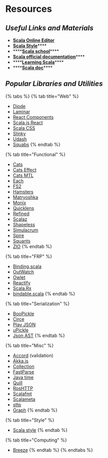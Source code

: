# Resources

## *Useful Links and Materials*

- [**Scala Online Editor**](https://scalafiddle.io/)
- [**Scala Style**](http://docs.scala-lang.org/style/)\*\*\*\*
- \*\*\*\*[**Scala school**](http://twitter.github.io/scala_school/)\*\*\*\*
- [**Scala official documentation**](https://docs.scala-lang.org/)\*\*\*\*
- \*\*\*\*[**Learning Scala**](http://matt.might.net/articles/learning-scala-in-small-bites/)\*\*\*\*
- \*\*\*\*[**Scala doc**](https://docs.scala-lang.org/)\*\*\*\*

## *Popular Libraries and Utilities*

{% tabs %} {% tab title="Web" %}

- [Diode](https://diode.suzaku.io/)
- [Laminar](https://github.com/raquo/Laminar)
- [React Components](https://github.com/chandu0101/scalajs-react-components)
- [Scala.js React](https://github.com/japgolly/scalajs-react)
- [Scala CSS](https://japgolly.github.io/scalacss/book/)
- [Slinky](https://slinky.dev/)
- [Udash](https://udash.io/)
- [Squabs](https://github.com/paypal/squbs) {% endtab %}

{% tab title="Functional" %}

- [Cats](https://typelevel.org/cats/)
- [Cats Effect](https://github.com/typelevel/cats-effect)
- [Cats MTL](https://github.com/typelevel/cats-mtl)
- [Each](https://github.com/ThoughtWorksInc/each)
- [FS2](https://github.com/typelevel/fs2)
- [Hamsters](https://github.com/scala-hamsters/hamsters)
- [Matryoshka](https://github.com/precog/matryoshka)
- [Monix](https://monix.io/)
- [Quicklens](https://github.com/softwaremill/quicklens)
- [Refined](https://github.com/fthomas/refined)
- [Scalaz](https://github.com/scalaz/scalaz)
- [Shapeless](https://github.com/milessabin/shapeless)
- [Simulacrum](https://github.com/typelevel/simulacrum)
- [Spire](https://github.com/typelevel/spire)
- [Squants](http://www.squants.com/)
- [ZIO](https://zio.dev/) {% endtab %}

{% tab title="FRP" %}

- [Binding.scala](https://github.com/ThoughtWorksInc/Binding.scala)
- [OutWatch](https://outwatch.github.io/?lang=scala)
- [Owlet](https://oyanglul.us/owlet/)
- [Reactify](https://github.com/outr/reactify)
- [Scala.Rx](https://github.com/lihaoyi/scala.rx)
- [bindable.scala](https://github.com/ThoughtWorksInc/bindable.scala) {% endtab %}

{% tab title="Serialization" %}

- [BooPickle](https://boopickle.suzaku.io/)
- [Circe](https://circe.github.io/circe/)
- [Play JSON](https://github.com/julienrf/play-json-derived-codecs)
- [uPickle](https://github.com/lihaoyi/upickle)
- [Json AST](https://json4s.org/) {% endtab %}

{% tab title="Misc" %}

- [Accord](http://wix.github.io/accord/) (validation)
- [Akka.js](https://github.com/akka-js/akka.js)
- [Collection](https://github.com/scala/collection-strawman)
- [FastParse](http://www.lihaoyi.com/fastparse/)
- [Java time](https://github.com/scala-js/scala-js-java-time)
- [Quill](https://getquill.io/)
- [RosHTTP](https://github.com/hmil/RosHTTP/blob/master/README.md)
- [Scalafmt](https://scalameta.org/scalafmt/)
- [Scalameta](https://scalameta.org/)
- [sttp](https://sttp.softwaremill.com/en/latest/)
- [Graph](http://www.scala-graph.org/) {% endtab %}

{% tab title="Style" %}

- [Scala style](http://www.scalastyle.org/maven.html) {% endtab %}

{% tab title="Computing" %}

- [Breeze](https://github.com/scalanlp/breeze) {% endtab %} {% endtabs %}
